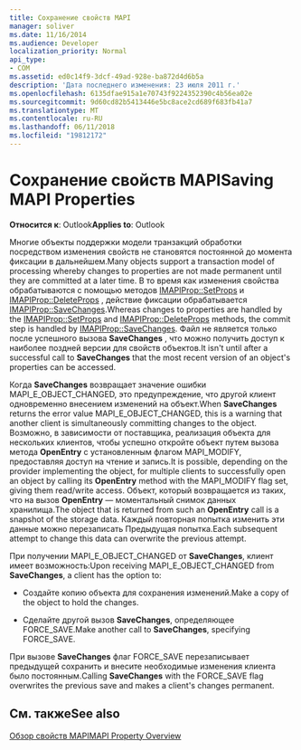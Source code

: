 ```yaml
---
title: Сохранение свойств MAPI
manager: soliver
ms.date: 11/16/2014
ms.audience: Developer
localization_priority: Normal
api_type:
- COM
ms.assetid: ed0c14f9-3dcf-49ad-928e-ba872d4d6b5a
description: 'Дата последнего изменения: 23 июля 2011 г.'
ms.openlocfilehash: 6135dfae915a1e70743f9224352390c4b56ea02e
ms.sourcegitcommit: 9d60cd82b5413446e5bc8ace2cd689f683fb41a7
ms.translationtype: MT
ms.contentlocale: ru-RU
ms.lasthandoff: 06/11/2018
ms.locfileid: "19812172"
---
```

# <a name="saving-mapi-properties"></a><span data-ttu-id="2cb69-103">Сохранение свойств MAPI</span><span class="sxs-lookup"><span data-stu-id="2cb69-103">Saving MAPI Properties</span></span>

  
  
<span data-ttu-id="2cb69-104">**Относится к**: Outlook</span><span class="sxs-lookup"><span data-stu-id="2cb69-104">**Applies to**: Outlook</span></span> 
  
<span data-ttu-id="2cb69-105">Многие объекты поддержки модели транзакций обработки посредством изменения свойств не становятся постоянной до момента фиксации в дальнейшем.</span><span class="sxs-lookup"><span data-stu-id="2cb69-105">Many objects support a transaction model of processing whereby changes to properties are not made permanent until they are committed at a later time.</span></span> <span data-ttu-id="2cb69-106">В то время как изменения свойства обрабатываются с помощью методов [IMAPIProp::SetProps](imapiprop-setprops.md) и [IMAPIProp::DeleteProps](imapiprop-deleteprops.md) , действие фиксации обрабатывается [IMAPIProp::SaveChanges](imapiprop-savechanges.md).</span><span class="sxs-lookup"><span data-stu-id="2cb69-106">Whereas changes to properties are handled by the [IMAPIProp::SetProps](imapiprop-setprops.md) and [IMAPIProp::DeleteProps](imapiprop-deleteprops.md) methods, the commit step is handled by [IMAPIProp::SaveChanges](imapiprop-savechanges.md).</span></span> <span data-ttu-id="2cb69-107">Файл не является только после успешного вызова **SaveChanges** , что можно получить доступ к наиболее поздней версии для свойств объектов.</span><span class="sxs-lookup"><span data-stu-id="2cb69-107">It isn't until after a successful call to **SaveChanges** that the most recent version of an object's properties can be accessed.</span></span> 
  
<span data-ttu-id="2cb69-108">Когда **SaveChanges** возвращает значение ошибки MAPI_E_OBJECT_CHANGED, это предупреждение, что другой клиент одновременно внесением изменений на объект.</span><span class="sxs-lookup"><span data-stu-id="2cb69-108">When **SaveChanges** returns the error value MAPI_E_OBJECT_CHANGED, this is a warning that another client is simultaneously committing changes to the object.</span></span> <span data-ttu-id="2cb69-109">Возможно, в зависимости от поставщика, реализация объекта для нескольких клиентов, чтобы успешно откройте объект путем вызова метода **OpenEntry** с установленным флагом MAPI_MODIFY, предоставляя доступ на чтение и запись.</span><span class="sxs-lookup"><span data-stu-id="2cb69-109">It is possible, depending on the provider implementing the object, for multiple clients to successfully open an object by calling its **OpenEntry** method with the MAPI_MODIFY flag set, giving them read/write access.</span></span> <span data-ttu-id="2cb69-110">Объект, который возвращается из таких, что на вызов **OpenEntry** — моментальный снимок данных хранилища.</span><span class="sxs-lookup"><span data-stu-id="2cb69-110">The object that is returned from such an **OpenEntry** call is a snapshot of the storage data.</span></span> <span data-ttu-id="2cb69-111">Каждый повторная попытка изменить эти данные можно перезаписать Предыдущая попытка.</span><span class="sxs-lookup"><span data-stu-id="2cb69-111">Each subsequent attempt to change this data can overwrite the previous attempt.</span></span> 
  
<span data-ttu-id="2cb69-112">При получении MAPI_E_OBJECT_CHANGED от **SaveChanges**, клиент имеет возможность:</span><span class="sxs-lookup"><span data-stu-id="2cb69-112">Upon receiving MAPI_E_OBJECT_CHANGED from **SaveChanges**, a client has the option to:</span></span> 
  
- <span data-ttu-id="2cb69-113">Создайте копию объекта для сохранения изменений.</span><span class="sxs-lookup"><span data-stu-id="2cb69-113">Make a copy of the object to hold the changes.</span></span>
    
- <span data-ttu-id="2cb69-114">Сделайте другой вызов **SaveChanges**, определяющее FORCE_SAVE.</span><span class="sxs-lookup"><span data-stu-id="2cb69-114">Make another call to **SaveChanges**, specifying FORCE_SAVE.</span></span> 
    
<span data-ttu-id="2cb69-115">При вызове **SaveChanges** флаг FORCE_SAVE перезаписывает предыдущей сохранить и внесите необходимые изменения клиента было постоянным.</span><span class="sxs-lookup"><span data-stu-id="2cb69-115">Calling **SaveChanges** with the FORCE_SAVE flag overwrites the previous save and makes a client's changes permanent.</span></span> 
  
## <a name="see-also"></a><span data-ttu-id="2cb69-116">См. также</span><span class="sxs-lookup"><span data-stu-id="2cb69-116">See also</span></span>



[<span data-ttu-id="2cb69-117">Обзор свойств MAPI</span><span class="sxs-lookup"><span data-stu-id="2cb69-117">MAPI Property Overview</span></span>](mapi-property-overview.md)

